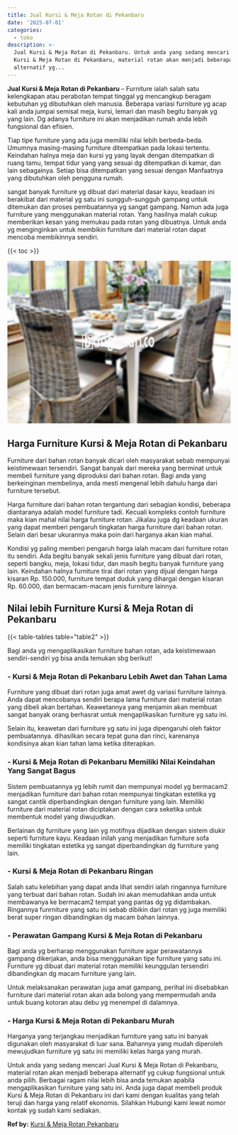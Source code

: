 ```yaml
---
title: Jual Kursi & Meja Rotan di Pekanbaru
date: '2025-07-01'
categories:
  - toko
description: >-
  Jual Kursi & Meja Rotan di Pekanbaru. Untuk anda yang sedang mencari Jual
  Kursi & Meja Rotan di Pekanbaru, material rotan akan menjadi beberapa
  alternatif yg...
---
```


**Jual Kursi & Meja Rotan di Pekanbaru** – Furniture ialah salah satu kelengkapan atau perabotan tempat tinggal yg mencangkup beragam kebutuhan yg dibutuhkan oleh manusia. Beberapa variasi furniture yg acap kali anda jumpai semisal meja, kursi, lemari dan masih begitu banyak yg yang lain. Dg adanya furniture ini akan menjadikan rumah anda lebih fungsional dan efisien.

Tiap tipe furniture yang ada juga memiliki nilai lebih berbeda-beda. Umumnya masing-masing furniture ditempatkan pada lokasi tertentu. Keindahan halnya meja dan kursi yg yang layak dengan ditempatkan di ruang tamu, tempat tidur yang yang sesuai dg ditempatkan di kamar, dan lain sebagainya. Setiap bisa ditempatkan yang sesuai dengan Manfaatnya yang dibutuhkan oleh pengguna rumah.

sangat banyak furniture yg dibuat dari material dasar kayu, keadaan ini berakibat dari material yg satu ini sungguh-sungguh gampang untuk ditemukan dan proses pembuatannya yg sangat gampang. Namun ada juga furniture yang menggunakan material rotan. Yang hasilnya malah cukup memberikan kesan yang memukau pada rotan yang dibuatnya. Untuk anda yg menginginkan untuk membikin furniture dari material rotan dapat mencoba membikinnya sendiri.

{{< toc >}}

![Jual Kursi & Meja Rotan di Pekanbaru](/images/kursi-meja-rotan-murah02.png)

## Harga Furniture Kursi & Meja Rotan di Pekanbaru

Furniture dari bahan rotan banyak dicari oleh masyarakat sebab mempunyai keistimewaan tersendiri. Sangat banyak dari mereka yang berminat untuk membeli furniture yang diproduksi dari bahan rotan. Bagi anda yang berkeinginan membelinya, anda mesti mengenal lebih dahulu harga dari furniture tersebut.

Harga furniture dari bahan rotan tergantung dari sebagian kondisi, beberapa diantaranya adalah model furniture tadi. Kecuali kompleks contoh furniture maka kian mahal nilai harga furniture rotan. Jikalau juga dg keadaan ukuran yang dapat memberi pengaruh tingkatan harga furniture dari bahan rotan. Selain dari besar ukurannya maka poin dari harganya akan kian mahal.

Kondisi yg paling memberi pengaruh harga ialah macam dari furniture rotan itu sendiri. Ada begitu banyak sekali jenis furniture yang dibuat dari rotan, seperti bangku, meja, lokasi tidur, dan masih begitu banyak furniture yang lain. Keindahan halnya furniture tirai dari rotan yang dijual dengan harga kisaran Rp. 150.000, furniture tempat duduk yang dihargai dengan kisaran Rp. 60.000, dan bermacam-macam jenis furniture lainnya.

## Nilai lebih Furniture Kursi & Meja Rotan di Pekanbaru

{{< table-tables table="table2" >}}

Bagi anda yg mengaplikasikan furniture bahan rotan, ada keistimewaan sendiri-sendiri yg bisa anda temukan sbg berikut!

### \- Kursi & Meja Rotan di Pekanbaru Lebih Awet dan Tahan Lama

Furniture yang dibuat dari rotan juga amat awet dg variasi furniture lainnya. Anda dapat mencobanya sendiri berapa lama furniture dari material rotan yang dibeli akan bertahan. Keawetannya yang menjamin akan membuat sangat banyak orang berhasrat untuk mengaplikasikan furniture yg satu ini.

Selain itu, keawetan dari furniture yg satu ini juga dipengaruhi oleh faktor pembuatannya. dihasilkan secara tepat guna dan rinci, karenanya kondisinya akan kian tahan lama ketika diterapkan.

### \- Kursi & Meja Rotan di Pekanbaru Memiliki Nilai Keindahan Yang Sangat Bagus

Sistem pembuatannya yg lebih rumit dan mempunyai model yg bermacam2 menjadikan furniture dari bahan rotan mempunyai tingkatan estetika yg sangat cantik diperbandingkan dengan furniture yang lain. Memiliki furniture dari material rotan diciptakan dengan cara seketika untuk membentuk model yang diwujudkan.

Berlainan dg furniture yang lain yg motifnya dijadikan dengan sistem diukir seperti furniture kayu. Keadaan inilah yang menjadikan furniture sofa memiliki tingkatan estetika yg sangat diperbandingkan dg furniture yang lain.

### \- Kursi & Meja Rotan di Pekanbaru Ringan

Salah satu kelebihan yang dapat anda lihat sendiri ialah ringannya furniture yang terbuat dari bahan rotan. Sudah ini akan memudahkan anda untuk membawanya ke bermacam2 tempat yang pantas dg yg didambakan. Ringannya funrniture yang satu ini sebab dibikin dari rotan yg juga memiliki berat super ringan dibandingkan dg macam bahan lainnya.

### \- Perawatan Gampang Kursi & Meja Rotan di Pekanbaru

Bagi anda yg berharap menggunakan furniture agar perawatannya gampang dikerjakan, anda bisa menggunakan tipe furniture yang satu ini. Furniture yg dibuat dari material rotan memiliki keunggulan tersendiri dibandingkan dg macam furniture yang lain.

Untuk melaksanakan perawatan juga amat gampang, perihal ini disebabkan furniture dari material rotan akan ada bolong yang mempermudah anda untuk buang kotoran atau debu yg menempel di dalamnya.

### \- Harga Kursi & Meja Rotan di Pekanbaru Murah

Harganya yang terjangkau menjadikan furniture yang satu ini banyak digunakan oleh masyarakat di luar sana. Bahannya yang mudah diperoleh mewujudkan furniture yg satu ini memiliki kelas harga yang murah.

Untuk anda yang sedang mencari Jual Kursi & Meja Rotan di Pekanbaru, material rotan akan menjadi beberapa alternatif yg cukup fungsional untuk anda pilih. Berbagai ragam nilai lebih bisa anda temukan apabila mengaplikasikan furniture yang satu ini. Anda juga dapat membeli produk Kursi & Meja Rotan di Pekanbaru ini dari kami dengan kualitas yang telah teruji dan harga yang relatif ekonomis. Silahkan Hubungi kami lewat nomor kontak yg sudah kami sediakan.

**Ref by:** [Kursi & Meja Rotan Pekanbaru](https://id.wikipedia.org/wiki/Kursi)
